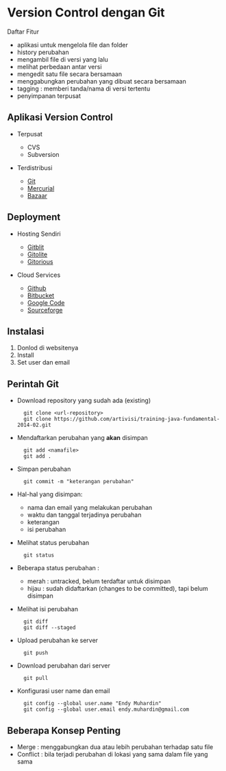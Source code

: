 # Version Control dengan Git #

Daftar Fitur

* aplikasi untuk mengelola file dan folder
* history perubahan
* mengambil file di versi yang lalu
* melihat perbedaan antar versi
* mengedit satu file secara bersamaan
* menggabungkan perubahan yang dibuat secara bersamaan
* tagging : memberi tanda/nama di versi tertentu
* penyimpanan terpusat

## Aplikasi Version Control ##

* Terpusat

    - CVS
    - Subversion

* Terdistribusi

    - [Git](http://git-scm.com/)
    - [Mercurial](http://mercurial.selenic.com)
    - [Bazaar](bazaar.canonical.com)

## Deployment ##

* Hosting Sendiri

    - [Gitblit](http://www.gitblit.com/)
    - [Gitolite](http://gitolite.com)
    - [Gitorious](https://gitorious.org/)

* Cloud Services

    - [Github](https://github.com)
    - [Bitbucket](https://bitbucket.org)
    - [Google Code](https://code.google.com/)
    - [Sourceforge](http://sourceforge.net)

## Instalasi ##

1. Donlod di websitenya
2. Install
3. Set user dan email

## Perintah Git ##

* Download repository yang sudah ada (existing)

        git clone <url-repository>
        git clone https://github.com/artivisi/training-java-fundamental-2014-02.git

* Mendaftarkan perubahan yang **akan** disimpan

        git add <namafile>
        git add .

* Simpan perubahan

        git commit -m "keterangan perubahan"

* Hal-hal yang disimpan:

    - nama dan email yang melakukan perubahan
    - waktu dan tanggal terjadinya perubahan
    - keterangan
    - isi perubahan

* Melihat status perubahan

        git status

* Beberapa status perubahan :

    - merah : untracked, belum terdaftar untuk disimpan
    - hijau : sudah didaftarkan (changes to be committed), tapi belum disimpan

* Melihat isi perubahan

        git diff
        git diff --staged

* Upload perubahan ke server

        git push

* Download perubahan dari server

        git pull
        
* Konfigurasi user name dan email

        git config --global user.name "Endy Muhardin"
        git config --global user.email endy.muhardin@gmail.com

## Beberapa Konsep Penting ##

* Merge : menggabungkan dua atau lebih perubahan terhadap satu file
* Conflict : bila terjadi perubahan di lokasi yang sama dalam file yang sama
